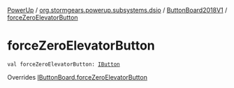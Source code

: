 [PowerUp](../../index.md) / [org.stormgears.powerup.subsystems.dsio](../index.md) / [ButtonBoard2018V1](index.md) / [forceZeroElevatorButton](./force-zero-elevator-button.md)

# forceZeroElevatorButton

`val forceZeroElevatorButton: `[`IButton`](../../org.stormgears.utils.dsio/-i-button/index.md)

Overrides [IButtonBoard.forceZeroElevatorButton](../-i-button-board/force-zero-elevator-button.md)

